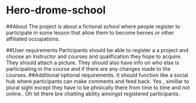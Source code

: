 # Hero-drome-school


##About
The project is  about a fictional school where people register to participate in some lesson that allow them to become heroes or other affiliated occupations.

##User requirements
Participants should be able to register a a project and choose an Instructor and courses and qualification they hope to acquire.
They should attach a picture.
They should also have info on who else is participating in the course and if there are any changes made to the courses.
##Additional optional requirements.
It should function like a social hub where participants can make comments and feed back. Yes , simillar to plural sight except they have to be phisically there from time to time and not online.. Oh let there bre chatting ability amongst registered participants.
